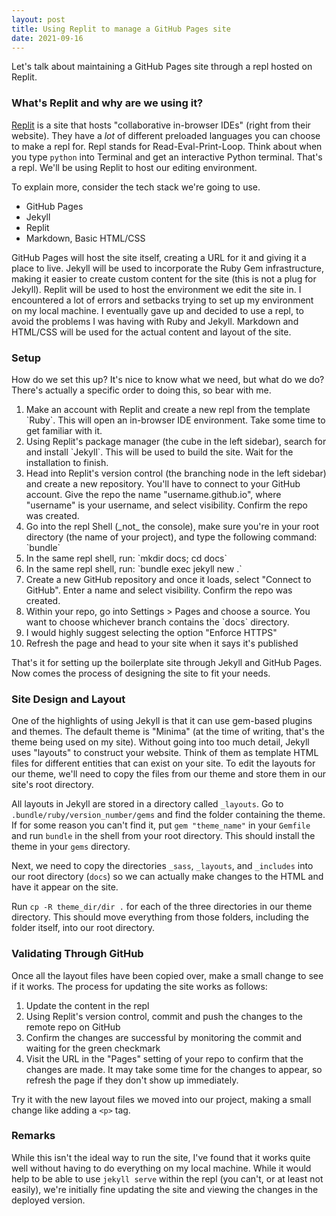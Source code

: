 ```yaml
---
layout: post
title: Using Replit to manage a GitHub Pages site
date: 2021-09-16
---
```


Let's talk about maintaining a GitHub Pages site through a repl hosted on Replit.

### What's Replit and why are we using it?

[Replit](https://replit.com) is a site that hosts "collaborative in-browser IDEs" (right from their website). They have a _lot_ of different preloaded languages you can choose to make a repl for. Repl stands for Read-Eval-Print-Loop. Think about when you type `python` into Terminal and get an interactive Python terminal. That's a repl. We'll be using Replit to host our editing environment.

To explain more, consider the tech stack we're going to use.
* GitHub Pages
* Jekyll
* Replit
* Markdown, Basic HTML/CSS

GitHub Pages will host the site itself, creating a URL for it and giving it a place to live. Jekyll will be used to incorporate the Ruby Gem infrastructure, making it easier to create custom content for the site (this is not a plug for Jekyll). Replit will be used to host the environment we edit the site in. I encountered a lot of errors and setbacks trying to set up my environment on my local machine. I eventually gave up and decided to use a repl, to avoid the problems I was having with Ruby and Jekyll. Markdown and HTML/CSS will be used for the actual content and layout of the site.

### Setup

How do we set this up? It's nice to know what we need, but what do we do? There's actually a specific order to doing this, so bear with me.

<ol>
    <li>
        Make an account with Replit and create a new repl from the template `Ruby`.
        This will open an in-browser IDE environment. Take some time to get familiar with it.
    </li>
    <li>
        Using Replit's package manager (the cube in the left sidebar), search for and install `Jekyll`. 
        This will be used to build the site. Wait for the installation to finish.
    </li>
    <li>
        Head into Replit's version control (the branching node in the left sidebar) and create a new repository. 
        You'll have to connect to your GitHub account. Give the repo the name "username.github.io", where "username" is your username, and select visibility. 
        Confirm the repo was created.
    </li>
    <li>
        Go into the repl Shell (_not_ the console), make sure you're in your root directory (the name of your 
        project), and type the following command:
        `bundle`
    </li>
    <li>
        In the same repl shell, run: `mkdir docs; cd docs`
    </li>
    <li>
        In the same repl shell, run:
        `bundle exec jekyll new .`
    </li>
    <li>
        Create a new GitHub repository and once it loads, select "Connect to GitHub". Enter a name
        and select visibility. Confirm the repo was created.
    </li>
    <li>
        Within your repo, go into Settings > Pages and choose a source. You want to choose whichever
        branch contains the `docs` directory.
    </li>
    <li>
        I would highly suggest selecting the option "Enforce HTTPS"
    </li>
    <li>
        Refresh the page and head to your site when it says it's published
    </li>
</ol>

That's it for setting up the boilerplate site through Jekyll and GitHub Pages. Now comes the process of designing the site to fit your needs.

### Site Design and Layout

One of the highlights of using Jekyll is that it can use gem-based plugins and themes. The default theme is "Minima" (at the time of writing, that's the theme being used on my site). Without going into too much detail, Jekyll uses "layouts" to construct your website. Think of them as template HTML files for different entities that can exist on your site. To edit the layouts for our theme, we'll need to copy the files from our theme and store them in our site's root directory.

All layouts in Jekyll are stored in a directory called `_layouts`. Go to `.bundle/ruby/version_number/gems` and find the folder containing the theme. If for some reason you can't find it, put `gem "theme_name"` in your `Gemfile` and run `bundle` in the shell from your root directory. This should install the theme in your `gems` directory.

Next, we need to copy the directories `_sass`, `_layouts`, and `_includes` into our root directory (`docs`) so we can actually make changes to the HTML and have it appear on the site.

Run `cp -R theme_dir/dir .` for each of the three directories in our theme directory. This should move everything from those folders, including the folder itself, into our root directory.

### Validating Through GitHub

Once all the layout files have been copied over, make a small change to see if it works. The process for updating the site works as follows:
1. Update the content in the repl
2. Using Replit's version control, commit and push the changes to the remote repo on GitHub
3. Confirm the changes are successful by monitoring the commit and waiting for the green checkmark
4. Visit the URL in the "Pages" setting of your repo to confirm that the changes are made. It may take some time for the changes to appear, so refresh the page if they don't show up immediately.

Try it with the new layout files we moved into our project, making a small change like adding a `<p>` tag.

### Remarks

While this isn't the ideal way to run the site, I've found that it works quite well without having to do everything on my local machine. While it would help to be able to use `jekyll serve` within the repl (you can't, or at least not easily), we're initially fine updating the site and viewing the changes in the deployed version.